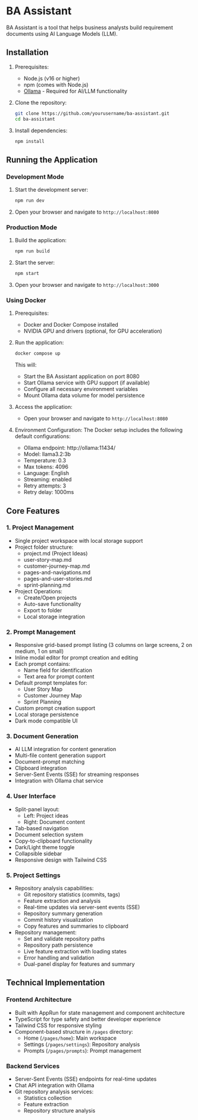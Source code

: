 # BA Assistant

BA Assistant is a tool that helps business analysts build requirement documents using AI Language Models (LLM).

## Installation

1. Prerequisites:
   - Node.js (v16 or higher)
   - npm (comes with Node.js)
   - [Ollama](https://ollama.ai/) - Required for AI/LLM functionality

2. Clone the repository:
   ```bash
   git clone https://github.com/yourusername/ba-assistant.git
   cd ba-assistant
   ```

3. Install dependencies:
   ```bash
   npm install
   ```

## Running the Application

### Development Mode
1. Start the development server:
   ```bash
   npm run dev
   ```
2. Open your browser and navigate to `http://localhost:8080`

### Production Mode
1. Build the application:
   ```bash
   npm run build
   ```
2. Start the server:
   ```bash
   npm start
   ```
3. Open your browser and navigate to `http://localhost:3000`

### Using Docker
1. Prerequisites:
   - Docker and Docker Compose installed
   - NVIDIA GPU and drivers (optional, for GPU acceleration)

2. Run the application:
   ```bash
   docker compose up
   ```
   This will:
   - Start the BA Assistant application on port 8080
   - Start Ollama service with GPU support (if available)
   - Configure all necessary environment variables
   - Mount Ollama data volume for model persistence

3. Access the application:
   - Open your browser and navigate to `http://localhost:8080`

4. Environment Configuration:
   The Docker setup includes the following default configurations:
   - Ollama endpoint: http://ollama:11434/
   - Model: llama3.2:3b
   - Temperature: 0.3
   - Max tokens: 4096
   - Language: English
   - Streaming: enabled
   - Retry attempts: 3
   - Retry delay: 1000ms

## Core Features

### 1. Project Management
- Single project workspace with local storage support
- Project folder structure:
  - project.md (Project Ideas)
  - user-story-map.md
  - customer-journey-map.md
  - pages-and-navigations.md
  - pages-and-user-stories.md
  - sprint-planning.md
- Project Operations:
  - Create/Open projects
  - Auto-save functionality
  - Export to folder
  - Local storage integration

### 2. Prompt Management
- Responsive grid-based prompt listing (3 columns on large screens, 2 on medium, 1 on small)
- Inline modal editor for prompt creation and editing
- Each prompt contains:
  - Name field for identification
  - Text area for prompt content
- Default prompt templates for:
  - User Story Map
  - Customer Journey Map
  - Sprint Planning
- Custom prompt creation support
- Local storage persistence
- Dark mode compatible UI

### 3. Document Generation
- AI LLM integration for content generation
- Multi-file content generation support
- Document-prompt matching
- Clipboard integration
- Server-Sent Events (SSE) for streaming responses
- Integration with Ollama chat service

### 4. User Interface
- Split-panel layout:
  - Left: Project ideas
  - Right: Document content
- Tab-based navigation
- Document selection system
- Copy-to-clipboard functionality
- Dark/Light theme toggle
- Collapsible sidebar
- Responsive design with Tailwind CSS

### 5. Project Settings
- Repository analysis capabilities:
  - Git repository statistics (commits, tags)
  - Feature extraction and analysis
  - Real-time updates via server-sent events (SSE)
  - Repository summary generation
  - Commit history visualization
  - Copy features and summaries to clipboard
- Repository management:
  - Set and validate repository paths
  - Repository path persistence
  - Live feature extraction with loading states
  - Error handling and validation
  - Dual-panel display for features and summary

## Technical Implementation

### Frontend Architecture
- Built with AppRun for state management and component architecture
- TypeScript for type safety and better developer experience
- Tailwind CSS for responsive styling
- Component-based structure in `/pages` directory:
  - Home (`/pages/home`): Main workspace
  - Settings (`/pages/settings`): Repository analysis
  - Prompts (`/pages/prompts`): Prompt management

### Backend Services
- Server-Sent Events (SSE) endpoints for real-time updates
- Chat API integration with Ollama
- Git repository analysis services:
  - Statistics collection
  - Feature extraction
  - Repository structure analysis
